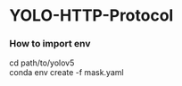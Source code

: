 # YOLO-HTTP-Protocol

### How to import env
  cd path/to/yolov5    
  conda env create -f mask.yaml
